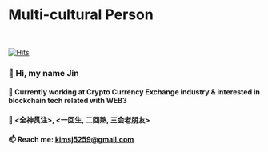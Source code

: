 # Multi-cultural Person
</br>

[![Hits](https://hits.seeyoufarm.com/api/count/incr/badge.svg?url=https%3A%2F%2Fgithub.com%2Fkimsj5259&count_bg=%2379C83D&title_bg=%23555555&icon=&icon_color=%23E7E7E7&title=hits&edge_flat=false)](https://hits.seeyoufarm.com)
</br>
### 👋 Hi, my name Jin

#### 🔭 Currently working at Crypto Currency Exchange industry & interested in blockchain tech related with WEB3

#### 🌱 <全神贯注>, <一回生, 二回熟, 三会老朋友>

#### 📫 Reach me: kimsj5259@gmail.com



<!-- 
- 🔭 I’m currently working at crypto currency exchange company.
- 🌱 I’m highy interested in blockchain technology related WEB3.
- 👯 I’m proficient in python & django regard with all background of backend development.
- 🤔 I've been through huge scale of project such as Travel Rules(transaction among crypto exchanges), AML(anti-money-laudering), and Starbucks 
- 💬 Feel free to ask me about personal background & programming skills.
- 📫 How to reach me: kimsj5259@gmail.com
-->
